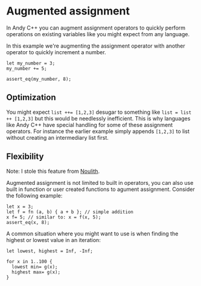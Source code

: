 # Augmented assignment

In Andy C++ you can augment assignment operators to quickly perform operations on existing variables like you might expect from any language.

In this example we're augmenting the assignment operator with another operator to quickly increment a number.

```
let my_number = 3;
my_number += 5;

assert_eq(my_number, 8);
```

## Optimization

You might expect `list ++= [1,2,3]` desugar to something like `list = list ++ [1,2,3]` but this would be needlessly inefficient. This is why
languages like Andy C++ have special handling for some of these assignment operators. For instance the earlier example simply appends `[1,2,3]` to
list without creating an intermediary list first.

## Flexibility

Note: I stole this feature from [Noulith](https://github.com/betaveros/noulith).

Augmented assignment is not limited to built in operators, you can also use built in function or user created functions to agument assignment. Consider the following example:

```ndc
let x = 3;
let f = fn (a, b) { a + b }; // simple addition
x f= 5; // similar to: x = f(x, 5);
assert_eq(x, 8);
```

A common situation where you might want to use is when finding the highest or lowest value in an iteration:

```ndc
let lowest, highest = Inf, -Inf;

for x in 1..100 {
  lowest min= g(x);
  highest max= g(x);
}
```
